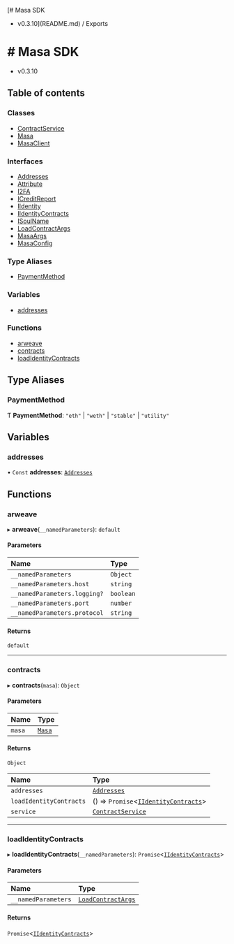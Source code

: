 [# Masa SDK
 - v0.3.10](README.md) / Exports

# # Masa SDK
 - v0.3.10

## Table of contents

### Classes

- [ContractService](classes/ContractService.md)
- [Masa](classes/Masa.md)
- [MasaClient](classes/MasaClient.md)

### Interfaces

- [Addresses](interfaces/Addresses.md)
- [Attribute](interfaces/Attribute.md)
- [I2FA](interfaces/I2FA.md)
- [ICreditReport](interfaces/ICreditReport.md)
- [IIdentity](interfaces/IIdentity.md)
- [IIdentityContracts](interfaces/IIdentityContracts.md)
- [ISoulName](interfaces/ISoulName.md)
- [LoadContractArgs](interfaces/LoadContractArgs.md)
- [MasaArgs](interfaces/MasaArgs.md)
- [MasaConfig](interfaces/MasaConfig.md)

### Type Aliases

- [PaymentMethod](modules.md#paymentmethod)

### Variables

- [addresses](modules.md#addresses)

### Functions

- [arweave](modules.md#arweave)
- [contracts](modules.md#contracts)
- [loadIdentityContracts](modules.md#loadidentitycontracts)

## Type Aliases

### PaymentMethod

Ƭ **PaymentMethod**: ``"eth"`` \| ``"weth"`` \| ``"stable"`` \| ``"utility"``

## Variables

### addresses

• `Const` **addresses**: [`Addresses`](interfaces/Addresses.md)

## Functions

### arweave

▸ **arweave**(`__namedParameters`): `default`

#### Parameters

| Name | Type |
| :------ | :------ |
| `__namedParameters` | `Object` |
| `__namedParameters.host` | `string` |
| `__namedParameters.logging?` | `boolean` |
| `__namedParameters.port` | `number` |
| `__namedParameters.protocol` | `string` |

#### Returns

`default`

___

### contracts

▸ **contracts**(`masa`): `Object`

#### Parameters

| Name | Type |
| :------ | :------ |
| `masa` | [`Masa`](classes/Masa.md) |

#### Returns

`Object`

| Name | Type |
| :------ | :------ |
| `addresses` | [`Addresses`](interfaces/Addresses.md) |
| `loadIdentityContracts` | () => `Promise`<[`IIdentityContracts`](interfaces/IIdentityContracts.md)\> |
| `service` | [`ContractService`](classes/ContractService.md) |

___

### loadIdentityContracts

▸ **loadIdentityContracts**(`__namedParameters`): `Promise`<[`IIdentityContracts`](interfaces/IIdentityContracts.md)\>

#### Parameters

| Name | Type |
| :------ | :------ |
| `__namedParameters` | [`LoadContractArgs`](interfaces/LoadContractArgs.md) |

#### Returns

`Promise`<[`IIdentityContracts`](interfaces/IIdentityContracts.md)\>
